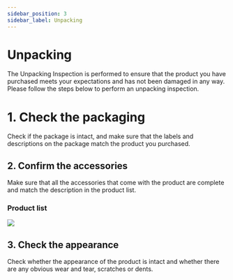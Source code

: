 ```yaml
---
sidebar_position: 3
sidebar_label: Unpacking
---
```



# Unpacking

The Unpacking Inspection is performed to ensure that the product you have purchased meets your expectations and has not been damaged in any way. Please follow the steps below to perform an unpacking inspection.

# 1. Check the packaging

Check if the package is intact, and make sure that the labels and descriptions on the package match the product you purchased.

## 2. Confirm the accessories

Make sure that all the accessories that come with the product are complete and match the description in the product list.

### Product list

![](https://wiki-media-ef.oss-cn-hongkong.aliyuncs.com/docs/microbit/building-blocks/microbit-space-science-kit/images/unpacking-01.png)

## 3. Check the appearance

Check whether the appearance of the product is intact and whether there are any obvious wear and tear, scratches or dents.
